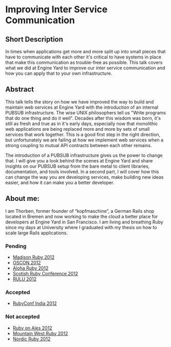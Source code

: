 # Improving Inter Service Communication

## Short Description

In times when applications get more and more split up into small pieces that have to communicate with each other it's critical to have systems in place that make this communication as trouble-free as possible. This talk covers what we did at Engine Yard to improve our inter service communication and how you can apply that to your own infrastructure.

## Abstract

This talk tells the story on how we have improved the way to build and maintain web services at Engine Yard with the introduction of an internal PUBSUB infrastructure. The wise UNIX philosophers tell us "Write programs that do one thing and do it well". Decades after this wisdom was born, it's still as fresh and true as in it's early days, especially now that monolithic web applications are being replaced more and more by sets of small services that work together. This is a good first step in the right direction, but unfortunately we are failing at how we implement web services when a strong coupling to mutual API contracts between each other remains.

The introduction of a PUBSUB infrastructure gives us the power to change that. I will give you a look behind the scenes at Engine Yard and share insights on our PUBSUB setup from the bare metal to client libraries, documentation, and tools involved. In a second part, I will cover how this can change the way you are developing services, make building new ideas easier, and how it can make you a better developer.


## About me:

I am Thorben, former founder of “kopfmaschine”, a German Rails shop located in Bremen and now working to make the cloud a better place for developers at Engine Yard in San Francisco. I am living and breathing Ruby since my days at University where I graduated with my thesis on how to scale large Rails applications.

### Pending
* [Madison Ruby 2012](http://madisonruby.org/)
* [OSCON 2012](http://www.oscon.com/oscon2012)
* [Aloha Ruby 2012](http://aloharubyconf.com/)
* [Scotish Ruby Conference 2012](http://cfp.scottishrubyconference.com/)
* [RULU 2012](https://rulu.eu)

### Accepted
* [RubyConf India 2012](http://rubyconfindia.org/2012/)

### Not accepted
* [Ruby on Ales 2012](http://ruby.onales.com/)
* [Mountain West Ruby 2012](http://mtnwestrubyconf.org/)
* [Nordic Ruby 2012](http://nordicruby.org/)